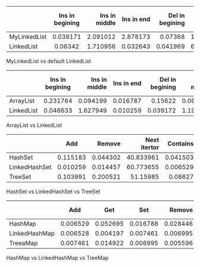 |               | Ins in begining | Ins in middle | Ins in end    |Del in begining| Del in middle | Del in end    | Get middle elt|Next itertor   |Prev iterator  |Contains       |Clear          |
|:------------- |:---------------:| -------------:| -------------:| -------------:| -------------:| -------------:| -------------:| -------------:| -------------:| -------------:| -------------:|
| MyLinkedList  | 0.039171        |    2.091012   |    2.878173   |     0.07368   |    1.777174   |     2.704233  |     2.047643  |     60.147844 |     0.04057   |     9.236548  |     0.030777  |
| LinkedList    | 0.06342         |    1.710956   |    0.032643   |     0.041969  |    6.706721   |     0.007927  |     0.785761  |     25.454483 |     0.007927  |    13.956247  |     8.244202  |

 MyLinkedList vs default LinkedList 

|               | Ins in begining | Ins in middle | Ins in end    |Del in begining| Del in middle | Del in end    | Get middle elt|Next itertor   |Prev iterator  |Contains       |Clear          |
|:------------- |:---------------:| -------------:| -------------:| -------------:| -------------:| -------------:| -------------:| -------------:| -------------:| -------------:| -------------:|
| ArrayList     | 0.231764        |    0.094199   |    0.016787   |     0.15622   |    0.065286   |     0.002798  |     0.023782  |     16.971521 |     0.979287  |    9.593288   |     3.032061  |
| LinkedList    | 0.046633        |   1.627949    |    0.010259   |     0.039172  |    1.199861   |     0.144096  |     0.461665  |     18.398482 |     0.014456  |    8.142543   |     9.326083  |

 ArrayList vs LinkedList

|               |Add            | Remove        |Next itertor   |Contains       |Clear          |
|:------------- |:-------------:| -------------:| -------------:| -------------:| -------------:| 
| HashSet       |   0.115183    |    0.044302   |     40.833961 |     0.041503  |    13.550076  |  
| LinkedHashSet |   0.010259    |    0.014457   |     60.773655 |     0.006529  |    5.524115   |  
| TreeSet       |   0.103991    |    0.200521   |     51.15985  |     0.08627   |    0.034042   |  

 HashSet vs LinkedHashSet vs TreeSet

|               |Add            |Get            |Set            | Remove        |Next itertor   |Contains       |Clear          |
|:------------- |:-------------:|:-------------:|:-------------:| -------------:| -------------:| -------------:| -------------:| 
| HashMap       |   0.006529    |   0.052695    |   0.016788    |    0.028446   |     57.992013 |     44.794947 |    0.784829   |  
| LinkedHashMap |   0.006528    |   0.004197    |   0.007461    |    0.006995   |     27.648553 |     10.990405 |    0.308709   |  
| TreeaMap      |   0.007461    |   0.014922    |   0.006995    |    0.005596   |     77.40196  |     39.46902  |    0.002332   |  

 HashMap vs LinkedHashMap vs TreeMap

